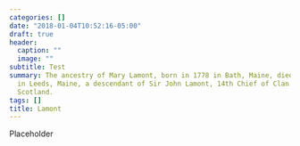 ```yaml
---
categories: []
date: "2018-01-04T10:52:16-05:00"
draft: true
header:
  caption: ""
  image: ""
subtitle: Test
summary: The ancestry of Mary Lamont, born in 1778 in Bath, Maine, died 5 Apr 1860
  in Leeds, Maine, a descendant of Sir John Lamont, 14th Chief of Clan Lamont of Knockdow,
  Scotland.
tags: []
title: Lamont
---
```


Placeholder
